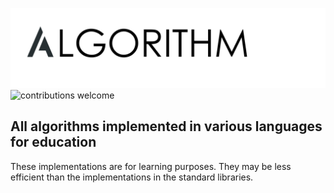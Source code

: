 ![Algorithms](resources/algologo.png)
![contributions welcome](https://img.shields.io/static/v1.svg?label=Contributions&message=Welcome&color=0059b3&style=flat-square)

## All algorithms implemented in various languages for education
These implementations are for learning purposes. They may be less efficient than the implementations in the standard libraries.
